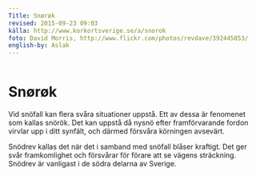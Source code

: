 ```yaml
---
Title: Snørøk
revised: 2015-09-23 09:03
källa: http://www.korkortsverige.se/a/snorok
foto: David Morris, http://www.flickr.com/photos/revdave/392445853/
english-by: Aslak
---
```



<img src="https://c1.staticflickr.com/1/141/392445853_f2c1feef2d_o.jpg" alt="" width="" height="" />

Snørøk
=================

Vid snöfall kan flera svåra situationer uppstå.
Ett av dessa är fenomenet som kallas snörök.
Det kan uppstå då nysnö efter framförvarande fordon virvlar upp i ditt synfält, och därmed försvåra körningen avsevärt.

<!--
When it's snowing, several difficult situations can arise.
One of these is the phenomena of `snörök` (blizzard-like conditions?).
It can arise during new now after the vehicle in front of you stirs up the snow in your field of vision thereby making the driving considerably more difficult.

snöfall : snowfall
flera : several
svåra : (svår) difficult
situationer : situations
uppstå. (stå upp) stand up? arise
dessa : (denna) these
fenomenet : the phenoma
snörök. : snow smoke : blowing snow / blizzard ?
nysnö : new snow
efter : after
framförvarande : to the vehicle in front [of one]  framför:ahead varande:present participle of vara:has become // has become ahead of
fordon : a vehicle (part of previous phrase) `till framförvarande fordon` to the vehicle in front of one`
virvlar : virvla : to whirl, swirl, eddy
upp : whirl upp
synfält : field of vision
därmed  : with that, by that
försvåra : to make more difficult, make worse
körningen : kørning : the driving
avsevärt. : considerably, appreciably
Snödrev : snow drift ? drifting snow ? 

  -->

Snödrev kallas det när det i samband med snöfall blåser kraftigt.
Det ger svår framkomlighet och försvårar för förare att se vägens sträckning.
Snödrev är vanligast i de södra delarna av Sverige.

<!--
Drifting snow is called this when it is combined with powerful winds.
These conditions make driving (going forward) difficult and (makes it) difficult for the driver to see the road.
Drifting snow is most common in the southern parts of Sweden.

samband : connection, liason
snöfall : snowfall
blåser : blows
kraftigt. : powerfully
svår : difficult
framkomlighet : accessibility, passability
försvårar : makes more difficult, makes worse
förare : a driver (of a vehicle)
vägens : the road's
sträckning. direction, lie
Snödrev : drifting snow
södra : southern
delarna : del : the ... parts

  -->
